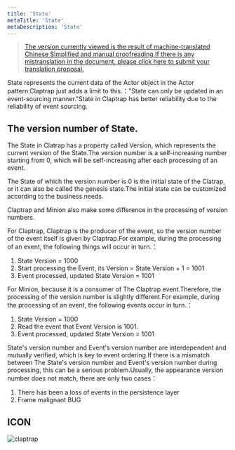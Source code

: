 ```yaml
---
title: 'State'
metaTitle: 'State'
metaDescription: 'State'
---
```


> [The version currently viewed is the result of machine-translated Chinese Simplified and manual proofreading.If there is any mistranslation in the document, please click here to submit your translation proposal.](https://crwd.in/newbeclaptrap)

State represents the current data of the Actor object in the Actor pattern.Claptrap just adds a limit to this.："State can only be updated in an event-sourcing manner."State in Claptrap has better reliability due to the reliability of event sourcing.

## The version number of State.

The State in Clatrap has a property called Version, which represents the current version of the State.The version number is a self-increasing number starting from 0, which will be self-increasing after each processing of an event.

The State of which the version number is 0 is the initial state of the Clatrap, or it can also be called the genesis state.The initial state can be customized according to the business needs.

Claptrap and Minion also make some difference in the processing of version numbers.

For Claptrap, Claptrap is the producer of the event, so the version number of the event itself is given by Claptrap.For example, during the processing of an event, the following things will occur in turn.：

1. State Version = 1000
2. Start processing the Event, its Version = State Version + 1 = 1001
3. Event processed, updated State Version = 1001

For Minion, because it is a consumer of The Claptrap event.Therefore, the processing of the version number is slightly different.For example, during the processing of an event, the following events occur in turn.：

1. State Version = 1000
2. Read the event that Event Version is 1001.
3. Event processed, updated State Version = 1001

State's version number and Event's version number are interdependent and mutually verified, which is key to event ordering.If there is a mismatch between The State's version number and Event's version number during processing, this can be a serious problem.Usually, the appearance version number does not match, there are only two cases：

1. There has been a loss of events in the persistence layer
2. Frame malignant BUG

## ICON

![claptrap](/images/claptrap_icons/state.svg)
